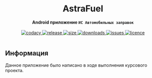 <h1 align="center">
  <br>AstraFuel<br>
</h1>

<p align="center">
  <b>Android приложение <code>ИС Автомобильных заправок</code></b><br><br>

  <a href="https://app.codacy.com/gh/kiinse/AstraFuel/dashboard">
    <img src="https://app.codacy.com/project/badge/Grade/04669f7c982b4ec8ba4783493dfb1ca9" alt="codacy"/>
  </a>

  <a href="https://github.com/kiinse/AstraFuel/releases">
    <img src="https://img.shields.io/github/v/release/kiinse/AstraFuel?include_prereleases&style=flat-square" alt="release">
  </a>
  <a href="https://github.com/kiinse/AstraFuel">
    <img src="https://img.shields.io/github/repo-size/kiinse/AstraFuel?style=flat-square" alt="size"> 
  </a>
  <a href="https://github.com/kiinse/AstraFuel/releases">
    <img src="https://img.shields.io/github/downloads/kiinse/AstraFuel/total?style=flat-square" alt="downloads"> 
  </a>
  <a href="https://github.com/kiinse/AstraFuel/issues">
    <img src="https://img.shields.io/github/issues/kiinse/AstraFuel?style=flat-square" alt="issues"> 
  </a>
  <a href="https://github.com/kiinse/AstraFuel/blob/master/LICENSE">
    <img src="https://img.shields.io/github/license/kiinse/AstraFuel?style=flat-square" alt="licence"> 
  </a><br><br>
</p>

## Информация

Данное приложение было написано в ходе выполнения курсового проекта.
